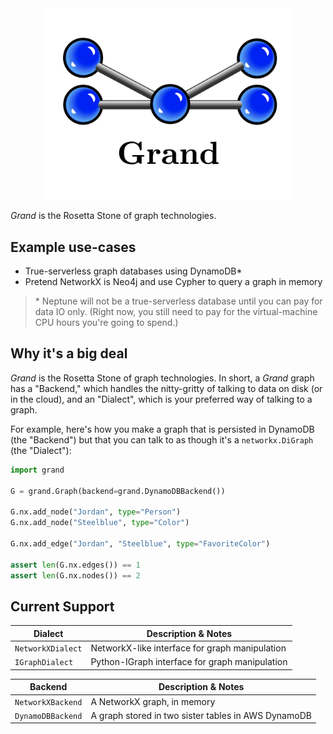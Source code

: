 <div align=center><img src="docs/grand.png" width=400 /></div>

_Grand_ is the Rosetta Stone of graph technologies.

## Example use-cases

-   True-serverless graph databases using DynamoDB\*
-   Pretend NetworkX is Neo4j and use Cypher to query a graph in memory

> \* Neptune will not be a true-serverless database until you can pay for data IO only. (Right now, you still need to pay for the virtual-machine CPU hours you're going to spend.)

## Why it's a big deal

_Grand_ is the Rosetta Stone of graph technologies. In short, a _Grand_ graph has a "Backend," which handles the nitty-gritty of talking to data on disk (or in the cloud), and an "Dialect", which is your preferred way of talking to a graph.

For example, here's how you make a graph that is persisted in DynamoDB (the "Backend") but that you can talk to as though it's a `networkx.DiGraph` (the "Dialect"):

```python
import grand

G = grand.Graph(backend=grand.DynamoDBBackend())

G.nx.add_node("Jordan", type="Person")
G.nx.add_node("Steelblue", type="Color")

G.nx.add_edge("Jordan", "Steelblue", type="FavoriteColor")

assert len(G.nx.edges()) == 1
assert len(G.nx.nodes()) == 2
```

## Current Support

| Dialect           | Description & Notes                            |
| ----------------- | ---------------------------------------------- |
| `NetworkXDialect` | NetworkX-like interface for graph manipulation |
| `IGraphDialect`   | Python-IGraph interface for graph manipulation |

| Backend           | Description & Notes                                 |
| ----------------- | --------------------------------------------------- |
| `NetworkXBackend` | A NetworkX graph, in memory                         |
| `DynamoDBBackend` | A graph stored in two sister tables in AWS DynamoDB |
